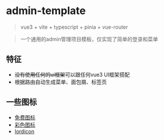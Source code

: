 # admin-template

> vue3 + vite + typescript + pinia + vue-router

> 一个通用的admin管理项目模板，仅实现了简单的登录和菜单

## 特征

- ~~没有使用任何的ui框架~~可以跟任何vue3 UI框架搭配
- 根据路由自动生成菜单、面包屑、标签页

## 一些图标

- [免费图标](https://www.logosc.cn/logo/)
- [彩色图标](https://icons8.com/icon/set/popular/color)
- [lordicon](https://lordicon.com/)
